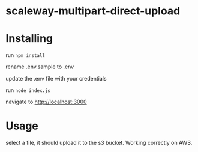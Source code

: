 # scaleway-multipart-direct-upload

# Installing 

run `npm install`

rename .env.sample to .env

update the .env file with your credentials

run `node index.js`

navigate to [http://localhost:3000](http://localhost:3000)

# Usage

select a file, it should upload it to the s3 bucket. Working correctly on AWS.